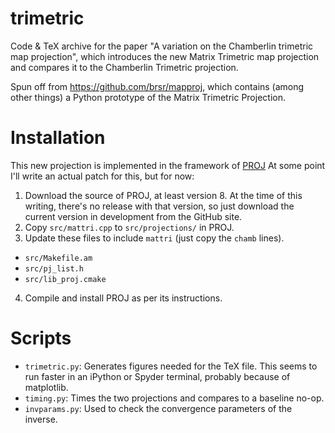 # trimetric
Code & TeX archive for the paper "A variation on the Chamberlin trimetric map projection",
which introduces the new Matrix Trimetric map projection and compares it to the
Chamberlin Trimetric projection.

Spun off from https://github.com/brsr/mapproj, which contains (among other
things) a Python prototype of the Matrix Trimetric Projection.

# Installation
This new projection is implemented in the framework of [PROJ](https://github.com/OSGeo/PROJ)
At some point I'll write an actual patch for this, but for now:

1. Download the source of PROJ, at least version 8. At the time of this writing, there's no release with that version, so just download the current version in development from the GitHub site.
2. Copy `src/mattri.cpp` to `src/projections/` in PROJ.
3. Update these files to include `mattri` (just copy the `chamb` lines).
* `src/Makefile.am`
* `src/pj_list.h`
* `src/lib_proj.cmake`
4. Compile and install PROJ as per its instructions.

# Scripts

* `trimetric.py`: Generates figures needed for the TeX file. This seems to run faster in an iPython or Spyder terminal, probably because of matplotlib.
* `timing.py`: Times the two projections and compares to a baseline no-op.
* `invparams.py`: Used to check the convergence parameters of the inverse.
